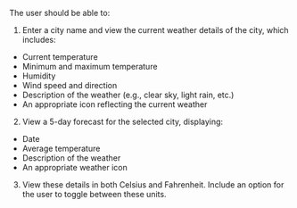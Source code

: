 The user should be able to:
1. Enter a city name and view the current weather details of the city, which includes:
- Current temperature
- Minimum and maximum temperature
- Humidity
- Wind speed and direction
- Description of the weather (e.g., clear sky, light rain, etc.)
- An appropriate icon reflecting the current weather
2. View a 5-day forecast for the selected city, displaying:
- Date
- Average temperature
- Description of the weather
- An appropriate weather icon
3. View these details in both Celsius and Fahrenheit. Include an option for the user to toggle
between these units.

